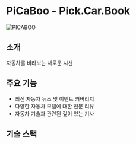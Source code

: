 # PiCaBoo - Pick.Car.Book

![PICABOO](https://www.google.co.kr/images/branding/googlelogo/1x/googlelogo_color_272x92dp.png)

## 소개

자동차를 바라보는 새로운 시선

## 주요 기능

- 최신 자동차 뉴스 및 이벤트 커버리지
- 다양한 자동차 모델에 대한 전문 리뷰
- 자동차 기술과 관련된 깊이 있는 기사

## 기술 스택


